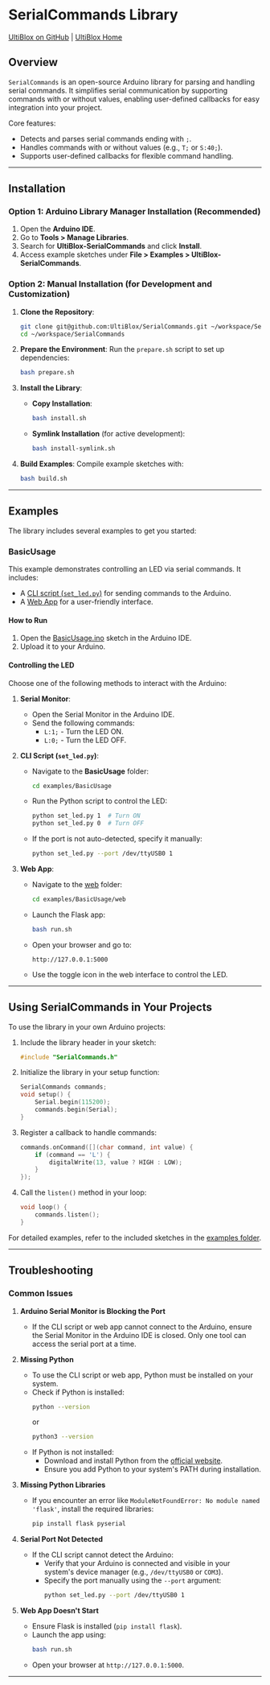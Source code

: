 # SerialCommands Library

[UltiBlox on GitHub](https://github.com/UltiBlox/SerialCommands) | [UltiBlox Home](https://ultiblox.org)

## Overview

`SerialCommands` is an open-source Arduino library for parsing and handling serial commands. It simplifies serial communication by supporting commands with or without values, enabling user-defined callbacks for easy integration into your project.

Core features:
- Detects and parses serial commands ending with `;`.
- Handles commands with or without values (e.g., `T;` or `S:40;`).
- Supports user-defined callbacks for flexible command handling.

---

## Installation

### Option 1: Arduino Library Manager Installation (Recommended)

1. Open the **Arduino IDE**.
2. Go to **Tools > Manage Libraries**.
3. Search for **UltiBlox-SerialCommands** and click **Install**.
4. Access example sketches under **File > Examples > UltiBlox-SerialCommands**.

### Option 2: Manual Installation (for Development and Customization)

1. **Clone the Repository**:
   ```bash
   git clone git@github.com:UltiBlox/SerialCommands.git ~/workspace/SerialCommands
   cd ~/workspace/SerialCommands
   ```

2. **Prepare the Environment**:
   Run the `prepare.sh` script to set up dependencies:
   ```bash
   bash prepare.sh
   ```

3. **Install the Library**:
   - **Copy Installation**:
     ```bash
     bash install.sh
     ```
   - **Symlink Installation** (for active development):
     ```bash
     bash install-symlink.sh
     ```

4. **Build Examples**:
   Compile example sketches with:
   ```bash
   bash build.sh
   ```

---

## Examples

The library includes several examples to get you started:

### BasicUsage
This example demonstrates controlling an LED via serial commands. It includes:
- A [CLI script (`set_led.py`)](examples/BasicUsage/set_led.py) for sending commands to the Arduino.
- A [Web App](examples/BasicUsage/web) for a user-friendly interface.

#### How to Run
1. Open the [BasicUsage.ino](examples/BasicUsage/BasicUsage.ino) sketch in the Arduino IDE.
2. Upload it to your Arduino.

#### Controlling the LED
Choose one of the following methods to interact with the Arduino:

1. **Serial Monitor**:
   - Open the Serial Monitor in the Arduino IDE.
   - Send the following commands:
     - `L:1;` - Turn the LED ON.
     - `L:0;` - Turn the LED OFF.

2. **CLI Script (`set_led.py`)**:
   - Navigate to the **BasicUsage** folder:
     ```bash
     cd examples/BasicUsage
     ```
   - Run the Python script to control the LED:
     ```bash
     python set_led.py 1  # Turn ON
     python set_led.py 0  # Turn OFF
     ```
   - If the port is not auto-detected, specify it manually:
     ```bash
     python set_led.py --port /dev/ttyUSB0 1
     ```

3. **Web App**:
   - Navigate to the [web](examples/BasicUsage/web) folder:
     ```bash
     cd examples/BasicUsage/web
     ```
   - Launch the Flask app:
     ```bash
     bash run.sh
     ```
   - Open your browser and go to:
     ```
     http://127.0.0.1:5000
     ```
   - Use the toggle icon in the web interface to control the LED.

---

## Using SerialCommands in Your Projects

To use the library in your own Arduino projects:
1. Include the library header in your sketch:
   ```cpp
   #include "SerialCommands.h"
   ```
2. Initialize the library in your setup function:
   ```cpp
   SerialCommands commands;
   void setup() {
       Serial.begin(115200);
       commands.begin(Serial);
   }
   ```
3. Register a callback to handle commands:
   ```cpp
   commands.onCommand([](char command, int value) {
       if (command == 'L') {
           digitalWrite(13, value ? HIGH : LOW);
       }
   });
   ```
4. Call the `listen()` method in your loop:
   ```cpp
   void loop() {
       commands.listen();
   }
   ```

For detailed examples, refer to the included sketches in the [examples folder](examples).

---

## Troubleshooting

### Common Issues

1. **Arduino Serial Monitor is Blocking the Port**
   - If the CLI script or web app cannot connect to the Arduino, ensure the Serial Monitor in the Arduino IDE is closed. Only one tool can access the serial port at a time.

2. **Missing Python**
   - To use the CLI script or web app, Python must be installed on your system.
   - Check if Python is installed:
     ```bash
     python --version
     ```
     or
     ```bash
     python3 --version
     ```
   - If Python is not installed:
     - Download and install Python from the [official website](https://www.python.org/).
     - Ensure you add Python to your system's PATH during installation.

3. **Missing Python Libraries**
   - If you encounter an error like `ModuleNotFoundError: No module named 'flask'`, install the required libraries:
     ```bash
     pip install flask pyserial
     ```

4. **Serial Port Not Detected**
   - If the CLI script cannot detect the Arduino:
     - Verify that your Arduino is connected and visible in your system's device manager (e.g., `/dev/ttyUSB0` or `COM3`).
     - Specify the port manually using the `--port` argument:
       ```bash
       python set_led.py --port /dev/ttyUSB0 1
       ```

5. **Web App Doesn't Start**
   - Ensure Flask is installed (`pip install flask`).
   - Launch the app using:
     ```bash
     bash run.sh
     ```
   - Open your browser at `http://127.0.0.1:5000`.

---